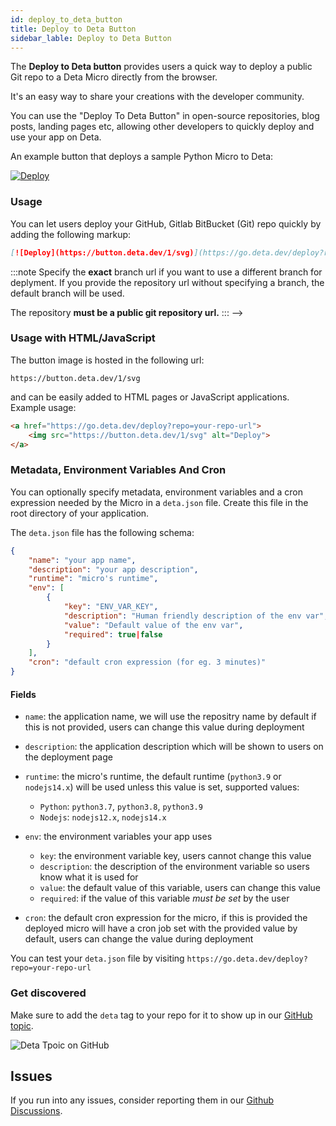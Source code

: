 ```yaml
---
id: deploy_to_deta_button
title: Deploy to Deta Button
sidebar_lable: Deploy to Deta Button
---
```


The __Deploy to Deta button__ provides users a quick way to deploy a public Git repo to a Deta Micro directly from the browser.

It's an easy way to share your creations with the developer community.

You can use the "Deploy To Deta Button" in open-source repositories, blog posts, landing pages etc, allowing other developers to quickly deploy and use your app on Deta.

An example button that deploys a sample Python Micro to Deta:

[![Deploy](/img/deploy_button/button.svg)](https://go.deta.dev/deploy?repo=https://github.com/deta/deploy-to-deta-button-example)

### Usage

You can let users deploy your GitHub, Gitlab BitBucket (Git) repo quickly by adding the following markup:

```md
[![Deploy](https://button.deta.dev/1/svg)](https://go.deta.dev/deploy?repo=your-repo-url)
```

:::note
Specify the __exact__ branch url if you want to use a different branch for deplyment. If you provide the repository url without specifying a branch, the default branch will be used.

The repository **must be a public git repository url.**
::: -->


### Usage with HTML/JavaScript

The button image is hosted in the following url:
```
https://button.deta.dev/1/svg
```

and can be easily added to HTML pages or JavaScript applications. Example usage:

```html
<a href="https://go.deta.dev/deploy?repo=your-repo-url">
	<img src="https://button.deta.dev/1/svg" alt="Deploy">
</a>
```

### Metadata, Environment Variables And Cron

You can optionally specify metadata, environment variables and a cron expression needed by the Micro in a `deta.json` file. Create this file in the root directory of your application.

The `deta.json` file has the following schema:

```json
{
	"name": "your app name",
	"description": "your app description", 
	"runtime": "micro's runtime",
	"env": [
		{
			"key": "ENV_VAR_KEY",
			"description": "Human friendly description of the env var",
			"value": "Default value of the env var",
			"required": true|false 
		}
	],
	"cron": "default cron expression (for eg. 3 minutes)"
}

```

#### Fields

- `name`: the application name, we will use the repositry name by default if this is not provided, users can change this value during deployment
- `description`: the application description which will be shown to users on the deployment page
- `runtime`: the micro's runtime, the default runtime (`python3.9` or `nodejs14.x`) will be used unless this value is set, supported values:
	- `Python`: `python3.7`, `python3.8`, `python3.9`
	- `Nodejs`: `nodejs12.x`, `nodejs14.x`

- `env`: the environment variables your app uses 
	- `key`: the environment variable key, users cannot change this value
	- `description`: the description of the environment variable so users know what it is used for
	- `value`: the default value of this variable, users can change this value
	- `required`: if the value of this variable _must be set_ by the user 
- `cron`: the default cron expression for the micro, if this is provided the deployed micro will have a cron job set with the provided value by default, users can change the value during deployment 

You can test your `deta.json` file by visiting `https://go.deta.dev/deploy?repo=your-repo-url`


### Get discovered

Make sure to add the `deta` tag to your repo for it to show up in our [GitHub topic](https://github.com/topics/deta).

<img src="/img/deploy_button/deta-topic.png" alt="Deta Tpoic on GitHub"/>

## Issues

If you run into any issues, consider reporting them in our [Github Discussions](https://github.com/orgs/deta/discussions).
